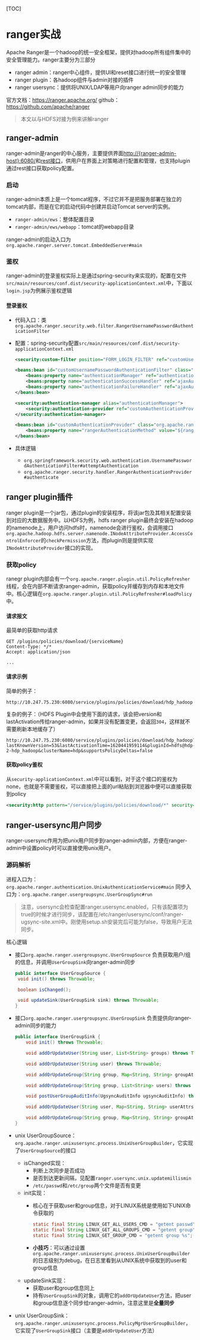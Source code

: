 [TOC]

# ranger实战

Apache Ranger是一个hadoop的统一安全框架，提供对hadoop所有组件集中的安全管理能力。ranger主要分为三部分

- ranger admin：ranger中心组件，提供UI和reset接口进行统一的安全管理
- ranger plugin：各hadoop组件与admin对接的插件
- ranger usersync：提供将UNIX/LDAP等用户向ranger admin同步的能力

官方文档：<https://ranger.apache.org/>
github：<https://github.com/apache/ranger>

> 本文以与HDFS对接为例来讲解ranger

## ranger-admin

ranger-admin是ranger的中心服务，主要提供界面<http://{ranger-admin-host}:6080/>和[rest接口](https://ranger.apache.org/apidocs/index.html)，供用户在界面上对策略进行配置和管理，也支持plugin通过rest接口获取policy配置。

### 启动

ranger-admin本质上是一个tomcat程序，不过它并不是把服务部署在独立的tomcat内部，而是在它的启动代码中创建并启动Tomcat server的实例。

- `ranger-admin/ews`：整体配置目录
- `ranger-admin/ews/webapp`：tomcat的webapp目录

ranger-admin的启动入口为`org.apache.ranger.server.tomcat.EmbeddedServer#main`

### 鉴权

ranger-admin的登录鉴权实际上是通过spring-security来实现的，配置在文件`src/main/resources/conf.dist/security-applicationContext.xml`中，下面以`login.jsp`为例展示鉴权逻辑

#### 登录鉴权

- 代码入口：类`org.apache.ranger.security.web.filter.RangerUsernamePasswordAuthenticationFilter`
- 配置：spring-security配置`src/main/resources/conf.dist/security-applicationContext.xml`

    ```xml
    <security:custom-filter position="FORM_LOGIN_FILTER" ref="customUsernamePasswordAuthenticationFilter"/>

    <beans:bean id="customUsernamePasswordAuthenticationFilter" class="org.apache.ranger.security.web.filter.RangerUsernamePasswordAuthenticationFilter">
        <beans:property name="authenticationManager" ref="authenticationManager"/>
        <beans:property name="authenticationSuccessHandler" ref="ajaxAuthSuccessHandler"/>
        <beans:property name="authenticationFailureHandler" ref="ajaxAuthFailureHandler"/>
    </beans:bean>

    <security:authentication-manager alias="authenticationManager">
        <security:authentication-provider ref="customAuthenticationProvider"/>
    </security:authentication-manager>

    <beans:bean id="customAuthenticationProvider" class="org.apache.ranger.security.handler.RangerAuthenticationProvider" >
        <beans:property name="rangerAuthenticationMethod" value="${ranger.authentication.method}" />
    </beans:bean>
    ```

- 具体逻辑
  - `org.springframework.security.web.authentication.UsernamePasswordAuthenticationFilter#attemptAuthentication`
  - `org.apache.ranger.security.handler.RangerAuthenticationProvider#authenticate`

## ranger plugin插件

ranger plugin是一个jar包，通过plugin的安装程序，将该jar包及其相关配置安装到对应的大数据服务中。以HDFS为例，hdfs ranger plugin最终会安装在hadoop的namenode上，用户访问hdfs时，namenode会进行鉴权，会调用接口`org.apache.hadoop.hdfs.server.namenode.INodeAttributeProvider.AccessControlEnforcer`的`checkPermission`方法，而plugin则是提供实现`INodeAttributeProvider`接口的实现。

### 获取policy

ranegr plugin内部会有一个`org.apache.ranger.plugin.util.PolicyRefresher`线程，会在内部不断请求ranger-admin，获取policy并缓存到内存和本地文件中。核心逻辑在`org.apache.ranger.plugin.util.PolicyRefresher#loadPolicy`中。

#### 请求报文

最简单的获取http请求

```http
GET /plugins/policies/download/{serviceName}
Content-Type: */*
Accept: application/json

...
```

#### 请求示例

简单的例子：

```http
http://10.247.75.230:6080/service/plugins/policies/download/hdp_hadoop
```

复杂的例子：（HDFS Plugin中会使用下面的请求，该会把version和lastActivation传给ranger-admin，如果并没有配置变更，会返回`304`，这样就不需要刷新本地缓存了）

```http
http://10.247.75.230:6080/service/plugins/policies/download/hdp_hadoop?lastKnownVersion=53&lastActivationTime=1620441959114&pluginId=hdfs@hdp-2-hdp_hadoop&clusterName=hdp&supportsPolicyDeltas=false
```

#### 获取policy鉴权

从`security-applicationContext.xml`中可以看到，对于这个接口的鉴权为none，也就是不需要鉴权，可以直接把上面的url粘贴到浏览器中便可以直接获取到policy

```xml
<security:http pattern="/service/plugins/policies/download/*" security="none"/>
```

## ranger-usersync用户同步

ranger-usersync作用为把unix用户同步到ranger-admin内部，方便在ranger-admin中设置policy时可以直接使用unix用户。

### 源码解析

进程入口为：`org.apache.ranger.authentication.UnixAuthenticationService#main`
同步入口为：`org.apache.ranger.usergroupsync.UserGroupSync#run`
> 注意，usersync会检查配置ranger.usersync.enabled，只有该配置项为true的时候才进行同步，该配置在/etc/ranger/usersync/conf/ranger-ugsync-site.xml中。刚使用setup.sh安装完后可能为false，导致用户无法同步。

核心逻辑

- 接口`org.apache.ranger.usergroupsync.UserGroupSource` 负责获取用户/组的信息，并调用`UserGroupSink`向ranger-admin同步

    ```java
    public interface UserGroupSource {
     void init() throws Throwable;

     boolean isChanged();

     void updateSink(UserGroupSink sink) throws Throwable;
    }
    ```

- 接口`org.apache.ranger.usergroupsync.UserGroupSink` 负责提供向ranger-admin同步的能力

    ```java
    public interface UserGroupSink {
        void init() throws Throwable;

        void addOrUpdateUser(String user, List<String> groups) throws Throwable;

        void addOrUpdateUser(String user) throws Throwable;

        void addOrUpdateGroup(String group, Map<String, String> groupAttrs) throws Throwable;

        void addOrUpdateGroup(String group, List<String> users) throws Throwable;

        void postUserGroupAuditInfo(UgsyncAuditInfo ugsyncAuditInfo) throws Throwable;

        void addOrUpdateUser(String user, Map<String, String> userAttrs, List<String> groups) throws Throwable;

        void addOrUpdateGroup(String group, Map<String, String> groupAttrs, List<String> users) throws Throwable;
    }
    ```

- unix UserGroupSource：`org.apache.ranger.unixusersync.process.UnixUserGroupBuilder`，它实现了`UserGroupSource`的接口
  - isChanged实现：
    - 判断上次同步是否成功
    - 是否到达更新间隔，见配置`ranger.usersync.unix.updatemillismin`
    - `/etc/passwd`和`/etc/group`两个文件是否有变更
  - init实现：
    - 核心在于获取user和group信息，对于LINUX系统是使用如下UNIX命令获取的

        ```java
        static final String LINUX_GET_ALL_USERS_CMD = "getent passwd";
        static final String LINUX_GET_ALL_GROUPS_CMD = "getent group";
        static final String LINUX_GET_GROUP_CMD = "getent group %s";
        ```

    - **小技巧**：可以通过设置`org.apache.ranger.unixusersync.process.UnixUserGroupBuilder`的日志级别为debug，在日志里看到从UNIX系统中获取到的user和group信息
  - updateSink实现：
    - 获取user和group信息同上
    - 持有`UserGroupSink`的对象，调用它的`addOrUpdateUser`方法，把user和group信息逐个同步给ranger-admin，注意这里是**全量同步**

- unix UserGroupSink：`org.apache.ranger.unixusersync.process.PolicyMgrUserGroupBuilder`，它实现了`UserGroupSink`接口（主要是`addOrUpdateUser`方法）
